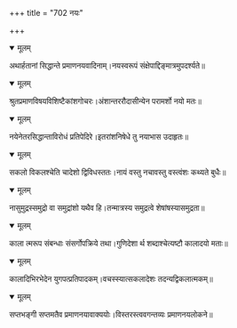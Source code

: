 +++
title = "702 नयः"

+++


<details open><summary>मूलम्</summary>

अथार्हतानां सिद्धान्ते प्रमाणनयवादिनाम्।नयस्वरूपं संक्षेपाद्दिङ्मात्रमुपदर्श्यते॥
</details>



<details open><summary>मूलम्</summary>

श्रुतप्रमाणविषयविशिष्टैकांशगोचरः।अंशान्तररौदासीन्येन परामर्शो नयो मतः॥
</details>



<details open><summary>मूलम्</summary>

नयेनेतरसिद्धान्ताविरोधं प्रतिपेदिरे।इतरांशनिषेधे तु नयाभास उदाहृतः॥
</details>



<details open><summary>मूलम्</summary>

सकलो विकलश्चेति चादेशो द्विविधस्ततः।नायं वस्तु नचावस्तु वस्त्वंशः कथ्यते बुधैः॥
</details>



<details open><summary>मूलम्</summary>

नासुमुद्रस्समुद्रो वा समुद्रांशो यथैव हि।तन्मात्रस्य समुद्रत्वे शेषांषस्यासमुद्रता॥
</details>



<details open><summary>मूलम्</summary>

काला त्मरूप संबन्धाः संसर्गोपक्रिये तथा।गुणिदेशा र्थ शब्दाश्चेत्यष्टौ कालादयो मताः॥
</details>



<details open><summary>मूलम्</summary>

कालादिभिरभेदेन युगपत्प्रतिपादकम्।वचस्स्यात्सकलादेशः तदन्यद्विकलात्मकम्॥
</details>



<details open><summary>मूलम्</summary>

सप्तभङ्गी सप्तमतैव प्रमाणनयावाक्ययोः।विस्तरस्त्ववगन्तव्यः प्रमाणनयलोकने॥
</details>

